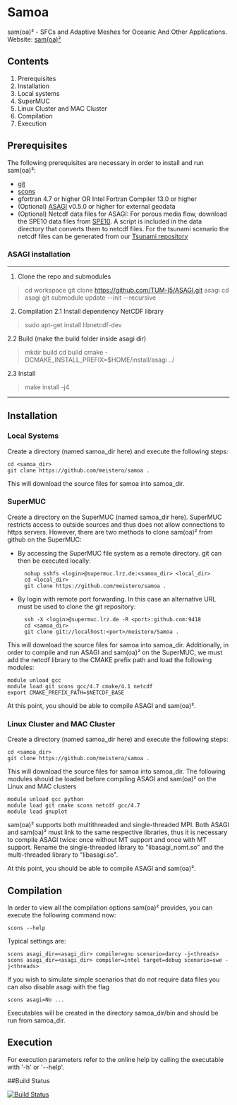 Samoa
=====

sam(oa)² - SFCs and Adaptive Meshes for Oceanic And Other Applications.
Website: [sam(oa)²](https://github.com/meistero/Samoa)

## Contents

1. Prerequisites
2. Installation
 1. Local systems
 2. SuperMUC
 3. Linux Cluster and MAC Cluster
3. Compilation
4. Execution

## Prerequisites

The following prerequisites are necessary in order to install and run sam(oa)²:
* [git](http://git-scm.com/)
* [scons](http://www.scons.org/)
* gfortran 4.7 or higher OR Intel Fortran Compiler 13.0 or higher
* (Optional) [ASAGI](https://github.com/tum-i5/ASAGI) v0.5.0 or higher for external geodata
* (Optional) Netcdf data files for ASAGI: For porous media flow, download the SPE10 data files from [SPE10](http://www.spe.org/web/csp/datasets/set02.htm#download). A script is included in the data directory that converts them to netcdf files. For the tsunami scenario the netcdf files can be generated from our [Tsunami repository](https://github.com/TUM-I5/tsunami)

### ASAGI installation
*****
1. Clone the repo and submodules
> cd workspace
> git clone https://github.com/TUM-I5/ASAGI.git asagi
> cd asagi
> git submodule update --init --recursive

2. Compilation
2.1 Install dependency NetCDF library
> sudo apt-get install libnetcdf-dev

2.2 Build (make the build folder inside asagi dir)
> mkdir build
> cd build
> cmake -DCMAKE_INSTALL_PREFIX=$HOME/install/asagi ../

2.3 Install
> make install -j4
*****

## Installation

### Local Systems

Create a directory (named samoa_dir here) and execute the following steps:

    cd <samoa_dir>
    git clone https://github.com/meistero/samoa .

This will download the source files for samoa into samoa_dir. 

### SuperMUC

Create a directory on the SuperMUC (named samoa_dir here). SuperMUC restricts access to outside sources and thus does not allow connections to https servers. However, there are
two methods to clone sam(oa)² from github on the SuperMUC:
* By accessing the SuperMUC file system as a remote directory. git can then be executed locally:

        nohup sshfs <login>@supermuc.lrz.de:<samoa_dir> <local_dir>
        cd <local_dir>
        git clone https://github.com/meistero/samoa .

* By login with remote port forwarding. In this case an alternative URL must be used to clone the git repository:


        ssh -X <login>@supermuc.lrz.de -R <port>:github.com:9418
        cd <samoa_dir>
        git clone git://localhost:<port>/meistero/Samoa .

This will download the source files for samoa into samoa_dir. 
Additionally, in order to compile and run ASAGI and sam(oa)² on the SuperMUC, we must add the netcdf library to the CMAKE prefix path and load the following modules:

    module unload gcc
    module load git scons gcc/4.7 cmake/4.1 netcdf
    export CMAKE_PREFIX_PATH=$NETCDF_BASE

At this point, you should be able to compile ASAGI and sam(oa)².

### Linux Cluster and MAC Cluster

Create a directory (named samoa_dir here) and execute the following steps:

    cd <samoa_dir>
    git clone https://github.com/meistero/samoa .

This will download the source files for samoa into samoa_dir.
The following modules should be loaded before compiling ASAGI and sam(oa)² on the Linux and MAC clusters

    module unload gcc python
    module load git cmake scons netcdf gcc/4.7
    module load gnuplot

sam(oa)² supports both multithreaded and single-threaded MPI. Both ASAGI and sam(oa)² must link to the same respective libraries, thus it is necessary to compile ASAGI twice:
once without MT support and once with MT support. Rename the single-threaded library to "libasagi_nomt.so" and the multi-threaded library to "libasagi.so".

At this point, you should be able to compile ASAGI and sam(oa)².

## Compilation

In order to view all the compilation options sam(oa)² provides, you can execute the following command now:

    scons --help

Typical settings are:

    scons asagi_dir=<asagi_dir> compiler=gnu scenario=darcy -j<threads>
    scons asagi_dir=<asagi_dir> compiler=intel target=debug scenario=swe -j<threads>

If you wish to simulate simple scenarios that do not require data files you can also disable asagi with the flag

    scons asagi=No ...

Executables will be created in the directory samoa_dir/bin and should be run from samoa_dir.

## Execution

For execution parameters refer to the online help by calling the executable with '-h' or '--help'.

##Build Status

[![Build Status](https://travis-ci.org/meistero/Samoa.svg)](https://travis-ci.org/meistero/Samoa)
